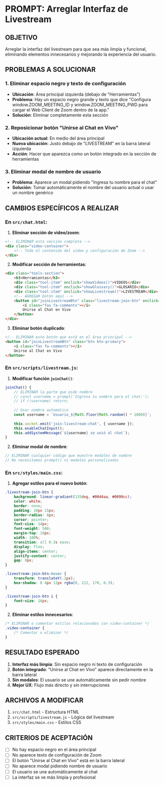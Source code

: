 # PROMPT: Arreglar Interfaz de Livestream

## OBJETIVO
Arreglar la interfaz del livestream para que sea más limpia y funcional, eliminando elementos innecesarios y mejorando la experiencia del usuario.

## PROBLEMAS A SOLUCIONAR

### 1. Eliminar espacio negro y texto de configuración
- **Ubicación**: Área principal izquierda (debajo de "Herramientas")
- **Problema**: Hay un espacio negro grande y texto que dice "Configura window.ZOOM_MEETING_ID y window.ZOOM_MEETING_PWD para cargar el Web Client de Zoom dentro de la app."
- **Solución**: Eliminar completamente esta sección

### 2. Reposicionar botón "Unirse al Chat en Vivo"
- **Ubicación actual**: En medio del área principal
- **Nueva ubicación**: Justo debajo de "LIVESTREAM" en la barra lateral izquierda
- **Acción**: Hacer que aparezca como un botón integrado en la sección de herramientas

### 3. Eliminar modal de nombre de usuario
- **Problema**: Aparece un modal pidiendo "Ingresa tu nombre para el chat"
- **Solución**: Tomar automáticamente el nombre del usuario actual o usar un nombre genérico

## CAMBIOS ESPECÍFICOS A REALIZAR

### En `src/chat.html`:

1. **Eliminar sección de video/zoom**:
```html
<!-- ELIMINAR esta sección completa -->
<div class="video-container">
    <!-- Todo el contenido del video y configuración de Zoom -->
</div>
```

2. **Modificar sección de herramientas**:
```html
<div class="tools-section">
    <h3>Herramientas</h3>
    <div class="tool-item" onclick="showVideos()">VIDEOS</div>
    <div class="tool-item" onclick="showGlossary()">GLOSARIO</div>
    <div class="tool-item" onclick="showLivestream()">LIVESTREAM</div>
    <!-- AGREGAR botón aquí -->
    <button id="joinLivestreamBtn" class="livestream-join-btn" onclick="joinLivestream()">
        <i class="fas fa-comments"></i>
        Unirse al Chat en Vivo
    </button>
</div>
```

3. **Eliminar botón duplicado**:
```html
<!-- ELIMINAR este botón que está en el área principal -->
<button id="joinLivestreamBtn" class="btn btn-primary">
    <i class="fas fa-comments"></i>
    Unirse al Chat en Vivo
</button>
```

### En `src/scripts/livestream.js`:

1. **Modificar función `joinChat()`**:
```javascript
joinChat() {
    // ELIMINAR la parte que pide nombre
    // const username = prompt('Ingresa tu nombre para el chat:');
    // if (!username) return;
    
    // Usar nombre automático
    const username = `Usuario_${Math.floor(Math.random() * 1000)}`;
    
    this.socket.emit('join-livestream-chat', { username });
    this.enableChatInput();
    this.addSystemMessage(`${username} se unió al chat`);
}
```

2. **Eliminar modal de nombre**:
```javascript
// ELIMINAR cualquier código que muestre modales de nombre
// No necesitamos prompt() ni modales personalizados
```

### En `src/styles/main.css`:

1. **Agregar estilos para el nuevo botón**:
```css
.livestream-join-btn {
    background: linear-gradient(135deg, #00d4aa, #0099cc);
    color: white;
    border: none;
    padding: 10px 15px;
    border-radius: 8px;
    cursor: pointer;
    font-size: 14px;
    font-weight: 500;
    margin-top: 10px;
    width: 100%;
    transition: all 0.3s ease;
    display: flex;
    align-items: center;
    justify-content: center;
    gap: 8px;
}

.livestream-join-btn:hover {
    transform: translateY(-2px);
    box-shadow: 0 4px 12px rgba(0, 212, 170, 0.3);
}

.livestream-join-btn i {
    font-size: 16px;
}
```

2. **Eliminar estilos innecesarios**:
```css
/* ELIMINAR o comentar estilos relacionados con video-container */
.video-container {
    /* Comentar o eliminar */
}
```

## RESULTADO ESPERADO

1. **Interfaz más limpia**: Sin espacio negro ni texto de configuración
2. **Botón integrado**: "Unirse al Chat en Vivo" aparece directamente en la barra lateral
3. **Sin modales**: El usuario se une automáticamente sin pedir nombre
4. **Mejor UX**: Flujo más directo y sin interrupciones

## ARCHIVOS A MODIFICAR

1. `src/chat.html` - Estructura HTML
2. `src/scripts/livestream.js` - Lógica del livestream
3. `src/styles/main.css` - Estilos CSS

## CRITERIOS DE ACEPTACIÓN

- [ ] No hay espacio negro en el área principal
- [ ] No aparece texto de configuración de Zoom
- [ ] El botón "Unirse al Chat en Vivo" está en la barra lateral
- [ ] No aparece modal pidiendo nombre de usuario
- [ ] El usuario se une automáticamente al chat
- [ ] La interfaz se ve más limpia y profesional
